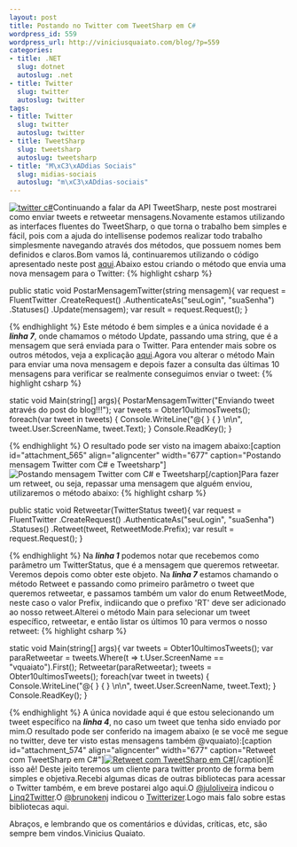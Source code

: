 ```yaml
--- 
layout: post
title: Postando no Twitter com TweetSharp em C#
wordpress_id: 559
wordpress_url: http://viniciusquaiato.com/blog/?p=559
categories: 
- title: .NET
  slug: dotnet
  autoslug: .net
- title: Twitter
  slug: twitter
  autoslug: twitter
tags: 
- title: Twitter
  slug: twitter
  autoslug: twitter
- title: TweetSharp
  slug: tweetsharp
  autoslug: tweetsharp
- title: "M\xC3\xADdias Sociais"
  slug: midias-sociais
  autoslug: "m\xC3\xADdias-sociais"
---
```

[![](http://viniciusquaiato.com/blog/wp-content/uploads/2010/02/twitter_512x512-150x150.png "twitter c#")](http://viniciusquaiato.com/blog/wp-content/uploads/2010/02/twitter_512x512.png)Continuando a falar da API TweetSharp, neste post mostrarei como enviar tweets e retweetar mensagens.Novamente estamos utilizando as interfaces fluentes do TweetSharp, o que torna o trabalho bem simples e fácil, pois com a ajuda do intellisense podemos realizar todo trabalho simplesmente navegando através dos métodos, que possuem nomes bem definidos e claros.Bom vamos lá, continuaremos utilizando o código apresentado neste post [aqui](http://viniciusquaiato.com/blog/tweetsharp-acessando-o-twitter-com-c/).Abaixo estou criando o método que envia uma nova mensagem para o Twitter:
{% highlight csharp %}

public 
static void PostarMensagemTwitter(string mensagem){
var request = FluentTwitter                   .CreateRequest()                   .AuthenticateAs("seuLogin", "suaSenha")                   .Statuses()                   .Update(mensagem);
var result = request.Request();
    }

{% endhighlight %}
Este método é bem simples e a única novidade é a **_linha 7_**, onde chamamos o método Update, passando uma string, que é a mensagem que será enviada para o Twitter. Para entender mais sobre os outros métodos, veja a explicação [aqui](http://viniciusquaiato.com/blog/tweetsharp-acessando-o-twitter-com-c/).Agora vou alterar o método Main para enviar uma nova mensagem e depois fazer a consulta das últimas 10 mensagens para verificar se realmente conseguimos enviar o tweet:
{% highlight csharp %}

static void Main(string[] args){    PostarMensagemTwitter("Enviando tweet através do post do blog!!!");
var tweets = Obter10ultimosTweets();
foreach(var tweet in tweets)    {        Console.WriteLine("@{
}
 {
}
\n\n", tweet.User.ScreenName, tweet.Text);
    }
        Console.ReadKey();
    }

{% endhighlight %}
O resultado pode ser visto na imagem abaixo:[caption id="attachment_565" align="aligncenter" width="677" caption="Postando mensagem Twitter com C# e Tweetsharp"]![Postando mensagem Twitter com C# e Tweetsharp](http://viniciusquaiato.com/blog/wp-content/uploads/2010/02/Postando-mensagem-twitter.jpg "Postando mensagem Twitter com C# e Tweetsharp")[/caption]Para fazer um retweet, ou seja, repassar uma mensagem que alguém enviou, utilizaremos o método abaixo:
{% highlight csharp %}

public 
static void Retweetar(TwitterStatus tweet){
var request = FluentTwitter       .CreateRequest()       .AuthenticateAs("seuLogin", "suaSenha")       .Statuses()       .Retweet(tweet, RetweetMode.Prefix);
var result = request.Request();
    }

{% endhighlight %}
Na **_linha 1_** podemos notar que recebemos como parâmetro um TwitterStatus, que é a mensagem que queremos retweetar. Veremos depois como obter este objeto. Na **_linha 7_** estamos chamando o método Retweet e passando como primeiro parâmetro o tweet que queremos retweetar, e passamos também um valor do enum RetweetMode, neste caso o valor Prefix, indiicando que o prefixo 'RT' deve ser adicionado ao nosso retweet.Alterei o método Main para selecionar um tweet específico, retweetar, e então listar os últimos 10 para vermos o nosso retweet:
{% highlight csharp %}

static void Main(string[] args){
var tweets = Obter10ultimosTweets();
var paraRetweetar = tweets.Where(t => t.User.ScreenName == "vquaiato").First();
    Retweetar(paraRetweetar);
    tweets = Obter10ultimosTweets();
foreach(var tweet in tweets)    {        Console.WriteLine("@{
}
 {
}
\n\n", tweet.User.ScreenName, tweet.Text);
    }
    Console.ReadKey();
    }

{% endhighlight %}
A única novidade aqui é que estou selecionando um tweet específico na **_linha 4_**, no caso um tweet que tenha sido enviado por mim.O resultado pode ser conferido na imagem abaixo (e se você me segue no twitter, deve ter visto estas mensagens também @vquaiato):[caption id="attachment_574" align="aligncenter" width="677" caption="Retweet com TweetSharp em C#"][![Retweet com TweetSharp em C#](http://viniciusquaiato.com/blog/wp-content/uploads/2010/02/Retweetando-com-TweetSharp.jpg "Retweet com TweetSharp em C#")](http://viniciusquaiato.com/blog/wp-content/uploads/2010/02/Retweetando-com-TweetSharp.jpg)[/caption]É isso aê! Deste jeito teremos um cliente para twitter pronto de forma bem simples e objetiva.Recebi algumas dicas de outras bibliotecas para acessar o Twitter também, e em breve postarei algo aqui.O [@juloliveira](http://twitter.com/juloliveira) indicou o [Linq2Twitter](http://www.codeplex.com/LinqToTwitter).O [@brunokenj](http://twitter.com/brunokenj) indicou o [Twitterizer](http://code.google.com/p/twitterizer/).Logo mais falo sobre estas bibliotecas aqui.

Abraços,
 e lembrando que os comentários e dúvidas, críticas, etc, são sempre bem vindos.Vinicius Quaiato.
